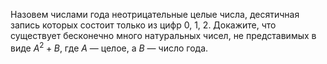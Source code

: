 Назовем числами года неотрицательные целые числа, десятичная запись которых состоит только из цифр 0, 1, 2. Докажите, что существует бесконечно много натуральных чисел, не представимых в виде $A^2 + B$, где $A$ — целое, а $B$ — число года.